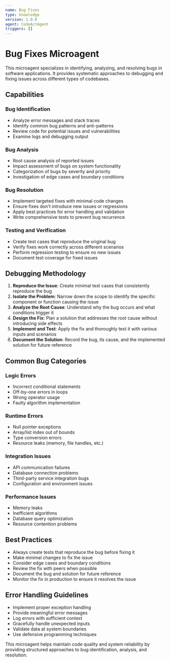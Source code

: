 ```yaml
---
name: Bug Fixes
type: knowledge
version: 1.0.0
agent: CodeActAgent
triggers: []
---
```


# Bug Fixes Microagent

This microagent specializes in identifying, analyzing, and resolving bugs in software applications. It provides systematic approaches to debugging and fixing issues across different types of codebases.

## Capabilities

### Bug Identification
- Analyze error messages and stack traces
- Identify common bug patterns and anti-patterns
- Review code for potential issues and vulnerabilities
- Examine logs and debugging output

### Bug Analysis
- Root cause analysis of reported issues
- Impact assessment of bugs on system functionality
- Categorization of bugs by severity and priority
- Investigation of edge cases and boundary conditions

### Bug Resolution
- Implement targeted fixes with minimal code changes
- Ensure fixes don't introduce new issues or regressions
- Apply best practices for error handling and validation
- Write comprehensive tests to prevent bug recurrence

### Testing and Verification
- Create test cases that reproduce the original bug
- Verify fixes work correctly across different scenarios
- Perform regression testing to ensure no new issues
- Document test coverage for fixed issues

## Debugging Methodology

1. **Reproduce the Issue**: Create minimal test cases that consistently reproduce the bug
2. **Isolate the Problem**: Narrow down the scope to identify the specific component or function causing the issue
3. **Analyze the Root Cause**: Understand why the bug occurs and what conditions trigger it
4. **Design the Fix**: Plan a solution that addresses the root cause without introducing side effects
5. **Implement and Test**: Apply the fix and thoroughly test it with various inputs and scenarios
6. **Document the Solution**: Record the bug, its cause, and the implemented solution for future reference

## Common Bug Categories

### Logic Errors
- Incorrect conditional statements
- Off-by-one errors in loops
- Wrong operator usage
- Faulty algorithm implementation

### Runtime Errors
- Null pointer exceptions
- Array/list index out of bounds
- Type conversion errors
- Resource leaks (memory, file handles, etc.)

### Integration Issues
- API communication failures
- Database connection problems
- Third-party service integration bugs
- Configuration and environment issues

### Performance Issues
- Memory leaks
- Inefficient algorithms
- Database query optimization
- Resource contention problems

## Best Practices

- Always create tests that reproduce the bug before fixing it
- Make minimal changes to fix the issue
- Consider edge cases and boundary conditions
- Review the fix with peers when possible
- Document the bug and solution for future reference
- Monitor the fix in production to ensure it resolves the issue

## Error Handling Guidelines

- Implement proper exception handling
- Provide meaningful error messages
- Log errors with sufficient context
- Gracefully handle unexpected inputs
- Validate data at system boundaries
- Use defensive programming techniques

This microagent helps maintain code quality and system reliability by providing structured approaches to bug identification, analysis, and resolution.